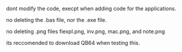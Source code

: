 dont modify the code, execpt when adding code for the applications.

no deleting the .bas file, nor the .exe file. 

no deleting .png files fiexpl.png, inv.png, mac.png, and note.png

its reccomended to download QB64 when testing this.
